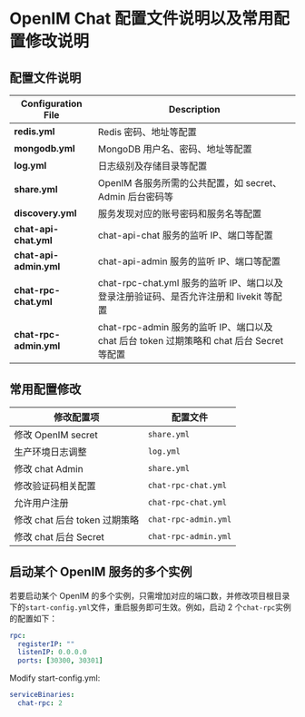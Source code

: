 # OpenIM Chat 配置文件说明以及常用配置修改说明

## 配置文件说明

| Configuration File     | Description                                                                               |
| ---------------------- | ----------------------------------------------------------------------------------------- |
| **redis.yml**          | Redis 密码、地址等配置                                                                    |
| **mongodb.yml**        | MongoDB 用户名、密码、地址等配置                                                          |
| **log.yml**            | 日志级别及存储目录等配置                                                                  |
| **share.yml**          | OpenIM 各服务所需的公共配置，如 secret、Admin 后台密码等                                  |
| **discovery.yml**      | 服务发现对应的账号密码和服务名等配置                                                      |
| **chat-api-chat.yml**  | chat-api-chat 服务的监听 IP、端口等配置                                                   |
| **chat-api-admin.yml** | chat-api-admin 服务的监听 IP、端口等配置                                                  |
| **chat-rpc-chat.yml**  | chat-rpc-chat.yml 服务的监听 IP、端口以及登录注册验证码、是否允许注册和 livekit 等配置    |
| **chat-rpc-admin.yml** | chat-rpc-admin 服务的监听 IP、端口以及 chat 后台 token 过期策略和 chat 后台 Secret 等配置 |

## 常用配置修改

| 修改配置项                    | 配置文件             |
| ----------------------------- | -------------------- |
| 修改 OpenIM secret            | `share.yml`          |
| 生产环境日志调整              | `log.yml`            |
| 修改 chat Admin               | `share.yml`          |
| 修改验证码相关配置            | `chat-rpc-chat.yml`  |
| 允许用户注册                  | `chat-rpc-chat.yml`  |
| 修改 chat 后台 token 过期策略 | `chat-rpc-admin.yml` |
| 修改 chat 后台 Secret         | `chat-rpc-admin.yml` |

## 启动某个 OpenIM 服务的多个实例

若要启动某个 OpenIM 的多个实例，只需增加对应的端口数，并修改项目根目录下的`start-config.yml`文件，重启服务即可生效。例如，启动 2 个`chat-rpc`实例的配置如下：

```yaml
rpc:
  registerIP: ""
  listenIP: 0.0.0.0
  ports: [30300, 30301]
```

Modify start-config.yml:

```yaml
serviceBinaries:
  chat-rpc: 2
```
